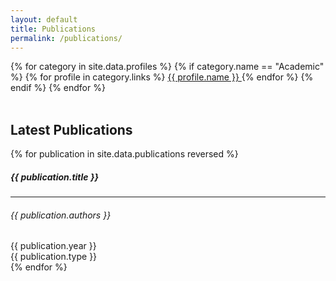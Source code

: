 ```yaml
---
layout: default
title: Publications
permalink: /publications/
---
```


<div class="container" style="margin-top: 1em">
  <div class="btn-group d-flex" role="group">
    {% for category in site.data.profiles %} {% if category.name == "Academic"
    %} {% for profile in category.links %}
    <a
      href="{{ profile.url }}{{ profile.username }}"
      class="btn btn-outline-dark"
      target="_blank"
      >{{ profile.name }}
      <span class="{{ profile.icon }}" style="color: {{ profile.color }}"></span
    ></a>
    {% endfor %} {% endif %} {% endfor %}
  </div>
  <br />
  <h2>Latest Publications</h2>
  <div class="row row-cols-1 row-cols-sm-2 row-cols-md-3 g-4">
    {% for publication in site.data.publications reversed %}
    <div class="col">
      <div class="card text-bg-light text-center h-100">
        <div class="card-body d-flex flex-column justify-content-center">
          <h5 class="card-title mb-0">{{ publication.title }}</h5>
          <hr />
          <h6 class="card-subtitle text-body-secondary">
            {{ publication.authors }}
          </h6>
        </div>
        <div class="card-footer">
          <div class="row">
            <div class="col text-muted">{{ publication.year }}</div>
            <div class="col">
              <span
                class="badge text-bg-secondary w-100 h-100 d-flex align-items-center justify-content-center"
                >{{ publication.type }}</span
              >
            </div>
          </div>
        </div>
      </div>
    </div>
    {% endfor %}
  </div>
</div>
